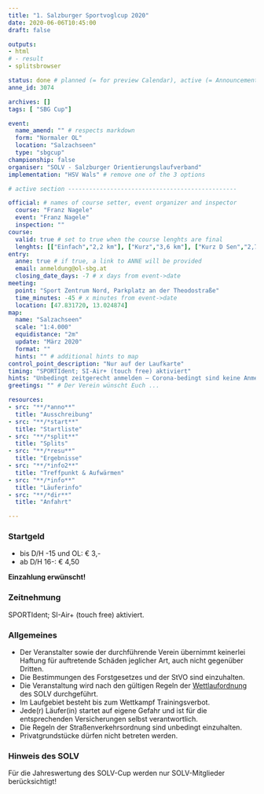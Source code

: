 ```yaml
---
title: "1. Salzburger Sportvoglcup 2020"
date: 2020-06-06T10:45:00
draft: false

outputs:
- html
# - result
- splitsbrowser

status: done # planned (= for preview Calendar), active (= Announcement...), done (=Results...), canceled (for canceled events)
anne_id: 3074

archives: []
tags: [ "SBG Cup"]

event:
  name_amend: "" # respects markdown
  form: "Normaler OL"
  location: "Salzachseen"
  type: "sbgcup"
championship: false
organiser: "SOLV - Salzburger Orientierungslaufverband"
implementation: "HSV Wals" # remove one of the 3 options

# active section ------------------------------------------------

official: # names of course setter, event organizer and inspector
  course: "Franz Nagele"
  event: "Franz Nagele"
  inspection: ""
course:
  valid: true # set to true when the course lenghts are final
  lenghts: [["Einfach","2,2 km"], ["Kurz","3,6 km"], ["Kurz D Sen","2,7 km"], ["Mittel","4,0 km"], ["Lang","5,0 km"], ["Family","1,5 km"]]
entry:
  anne: true # if true, a link to ANNE will be provided
  email: anmeldung@ol-sbg.at
  closing_date_days: -7 # x days from event->date
meeting:
  point: "Sport Zentrum Nord, Parkplatz an der Theodostraße"
  time_minutes: -45 # x minutes from event->date
  location: [47.831720, 13.024874]
map:
  name: "Salzachseen"
  scale: "1:4.000"
  equidistance: "2m"
  update: "März 2020"
  format: ""
  hints: "" # additional hints to map
control_point_description: "Nur auf der Laufkarte"
timing: "SPORTIdent; SI-Air+ (touch free) aktiviert"
hints: "Unbedingt zeitgerecht anmelden – Corona-bedingt sind keine Anmeldungen vor Ort erwünscht!!!" # respects markdown
greetings: "" # Der Verein wünscht Euch ...

resources:
- src: "**/*anno**"
  title: "Ausschreibung"
- src: "**/*start**"
  title: "Startliste"
- src: "**/*split**"
  title: "Splits"
- src: "**/*resu**"
  title: "Ergebnisse"
- src: "**/*info2**"
  title: "Treffpunkt & Aufwärmen"
- src: "**/*info**"
  title: "Läuferinfo"
- src: "**/*dir**"
  title: "Anfahrt"

---
```


### Startgeld

- bis D/H -15 und OL: € 3,-
- ab D/H 16-: € 4,50

**Einzahlung erwünscht!**

### Zeitnehmung

SPORTIdent; SI-Air+ (touch free) aktiviert.

### Allgemeines

- Der Veranstalter sowie der durchführende Verein übernimmt keinerlei Haftung für auftretende Schäden jeglicher Art, auch nicht gegenüber Dritten.
- Die Bestimmungen des Forstgesetzes und der StVO sind einzuhalten.
- Die Veranstaltung wird nach den gültigen Regeln der [Wettlaufordnung](../../wettlaufordnung) des SOLV durchgeführt.
- Im Laufgebiet besteht bis zum Wettkampf Trainingsverbot.
- Jede\(r) Läufer(in) startet auf eigene Gefahr und ist für die entsprechenden Versicherungen selbst verantwortlich.
- Die Regeln der Straßenverkehrsordnung sind unbedingt einzuhalten.
- Privatgrundstücke dürfen nicht betreten werden.

### Hinweis des SOLV

Für die Jahreswertung des SOLV-Cup werden nur SOLV-Mitglieder berücksichtigt!
